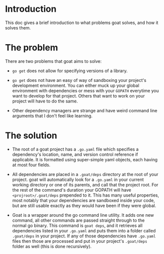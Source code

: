 # Introduction

This doc gives a brief introduction to what problems goat solves, and how it
solves them.

# The problem

There are two problems that goat aims to solve:

* `go get` does not allow for specifying versions of a library.

* `go get` does not have an easy of way of sandboxing your project's development
  environment. You can either muck up your global environment with dependencies
  or mess with your `GOPATH` everytime you want to develop for that project.
  Others that want to work on your project will have to do the same.

* Other dependency managers are strange and have weird command line arguments
  that I don't feel like learning.

# The solution

* The root of a goat project has a `.go.yaml` file which specifies a
  dependency's location, name, and version control reference if applicable. It
  is formatted using super-simple yaml objects, each having at most four fields.

* All dependencies are placed in a `.goat/deps` directory at the root of your
  project.  goat will automatically look for a `.go.yaml` in your current
  working directory or one of its parents, and call that the project root. For
  the rest of the command's duration your GOPATH will have
  `<projroot>/.goat/deps` prepended to it. This has many useful properties, most
  notably that your dependencies are sandboxed inside your code, but are still
  usable exactly as they would have been if they were global.

* Goat is a wrapper around the go command line utility. It adds one new command,
  all other commands are passed straight through to the normal go binary. This
  command is `goat deps`, and it retrieves all dependencies listed in your
  `.go.yaml` and puts them into a folder called `.goat/deps` in your project. If
  any of those dependencies have `.go.yaml` files then those are processed and
  put in your project's `.goat/deps` folder as well (this is done recursively).

